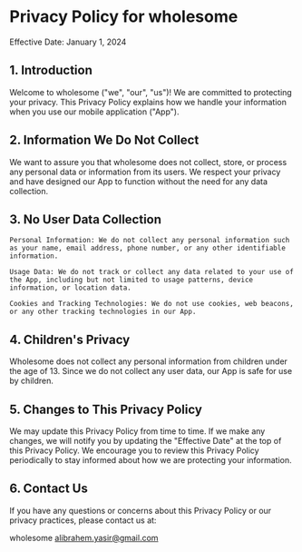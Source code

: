 # Privacy Policy for wholesome
Effective Date: January 1, 2024

## 1. Introduction
Welcome to wholesome ("we", "our", "us")! We are committed to protecting your privacy. This Privacy Policy explains how we handle your information when you use our mobile application ("App").

## 2. Information We Do Not Collect
We want to assure you that wholesome does not collect, store, or process any personal data or information from its users. We respect your privacy and have designed our App to function without the need for any data collection.

## 3. No User Data Collection
    Personal Information: We do not collect any personal information such as your name, email address, phone number, or any other identifiable information.
    
    Usage Data: We do not track or collect any data related to your use of the App, including but not limited to usage patterns, device information, or location data.
    
    Cookies and Tracking Technologies: We do not use cookies, web beacons, or any other tracking technologies in our App.

## 4. Children's Privacy
Wholesome does not collect any personal information from children under the age of 13. Since we do not collect any user data, our App is safe for use by children.

## 5. Changes to This Privacy Policy
We may update this Privacy Policy from time to time. If we make any changes, we will notify you by updating the "Effective Date" at the top of this Privacy Policy. We encourage you to review this Privacy Policy periodically to stay informed about how we are protecting your information.

## 6. Contact Us
If you have any questions or concerns about this Privacy Policy or our privacy practices, please contact us at:



wholesome
alibrahem.yasir@gmail.com